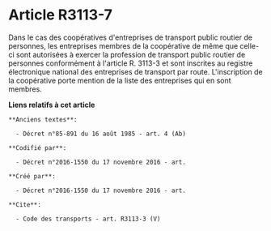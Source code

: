 # Article R3113-7

Dans le cas des coopératives d'entreprises de transport public routier de personnes, les entreprises membres de la
coopérative de même que celle-ci sont autorisées à exercer la profession de transport public routier de personnes
conformément à l'article R. 3113-3 et sont inscrites au registre électronique national des entreprises de transport par
route. L'inscription de la coopérative porte mention de la liste des entreprises qui en sont membres.

**Liens relatifs à cet article**

	**Anciens textes**:

	  - Décret n°85-891 du 16 août 1985 - art. 4 (Ab)

	**Codifié par**:

	  - Décret n°2016-1550 du 17 novembre 2016 - art.

	**Créé par**:

	  - Décret n°2016-1550 du 17 novembre 2016 - art.

	**Cite**:

	  - Code des transports - art. R3113-3 (V)
